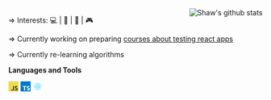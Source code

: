 <a href="https://github.com/anuraghazra/github-readme-stats">
  <img align="right" src="https://github-readme-stats.vercel.app/api?username=arthur-conan-dog&show_icons=true&count_private=true&theme=tokyonight&hide=contribs&hide_title=true" alt="Shaw's github stats" />
</a>

=> Interests: 💻 | 🎨 | 🎹 | 🎮

=> Currently working on preparing [courses about testing react apps](https://github.com/Arthur-Conan-Dog/react-testing-library-course)

=> Currently re-learning algorithms

**Languages and Tools**

<code><img height="20" src="https://raw.githubusercontent.com/github/explore/80688e429a7d4ef2fca1e82350fe8e3517d3494d/topics/javascript/javascript.png"></code>
<code><img height="20" src="https://raw.githubusercontent.com/github/explore/80688e429a7d4ef2fca1e82350fe8e3517d3494d/topics/typescript/typescript.png"></code>
<code><img height="20" src="https://raw.githubusercontent.com/github/explore/80688e429a7d4ef2fca1e82350fe8e3517d3494d/topics/react/react.png"></code>
